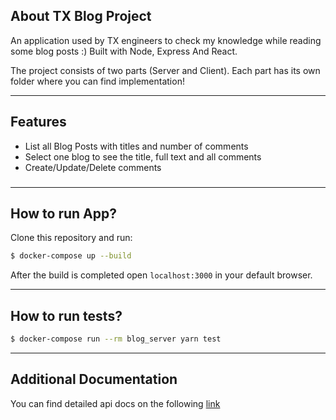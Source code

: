 ## About TX Blog Project

An application used by TX engineers to check my knowledge while reading some blog posts :) Built with Node, Express And React.

The project consists of two parts (Server and Client). Each part has its own folder where you can find implementation!

---
## Features
* List all Blog Posts with titles and number of comments
* Select one blog to see the title, full text and all comments
* Create/Update/Delete comments
### 
---
## How to run App?

Clone this repository and run:
```bash
$ docker-compose up --build
```

After the build is completed open `localhost:3000` in your default browser.

---

## How to run tests?
```bash 
$ docker-compose run --rm blog_server yarn test
```

---

## Additional Documentation
You can find detailed api docs on the following [link](./server/README.md)